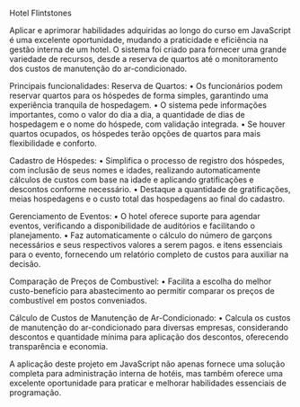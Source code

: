 Hotel Flintstones

Aplicar e aprimorar habilidades adquiridas ao longo do curso em JavaScript é uma excelente oportunidade, mudando a praticidade e eficiência na gestão interna de um hotel. O sistema foi criado para fornecer uma grande variedade de recursos, desde a reserva de quartos até o monitoramento dos custos de manutenção do ar-condicionado.

Principais funcionalidades:
Reserva de Quartos:
•	Os funcionários podem reservar quartos para os hóspedes de forma simples, garantindo uma experiência tranquila de hospedagem.
•	O sistema pede informações importantes, como o valor do dia a dia, a quantidade de dias de hospedagem e o nome do hóspede, com validação integrada.
•	Se houver quartos ocupados, os hóspedes terão opções de quartos para mais flexibilidade e conforto.

Cadastro de Hóspedes:
•	Simplifica o processo de registro dos hóspedes, com inclusão de seus nomes e idades, realizando automaticamente cálculos de custos com base na idade e aplicando gratificações e descontos conforme necessário.
•	Destaque a quantidade de gratificações, meias hospedagens e o custo total das hospedagens ao final do cadastro.

Gerenciamento de Eventos:
•	O hotel oferece suporte para agendar eventos, verificando a disponibilidade de auditórios e facilitando o planejamento.
•	Faz automaticamente o cálculo do número de garçons necessários e seus respectivos valores a serem pagos. e itens essenciais para o evento, fornecendo um relatório completo de custos para auxiliar na decisão.

Comparação de Preços de Combustível:
•	Facilita a escolha do melhor custo-benefício para abastecimento ao permitir comparar os preços de combustível em postos conveniados.

Cálculo de Custos de Manutenção de Ar-Condicionado: 
•	Calcula os custos de manutenção do ar-condicionado para diversas empresas, considerando descontos e quantidade mínima para aplicação dos descontos, oferecendo transparência e economia.

A aplicação deste projeto em JavaScript não apenas fornece uma solução completa para administração interna de hotéis, mas também oferece uma excelente oportunidade para praticar e melhorar habilidades essenciais de programação.







